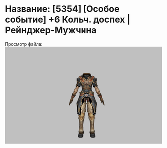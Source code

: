 # Название: [5354] [Особое событие] +6 Кольч. доспех | Рейнджер-Мужчина

Просмотр файла:
![p020002.png](p020002.png)